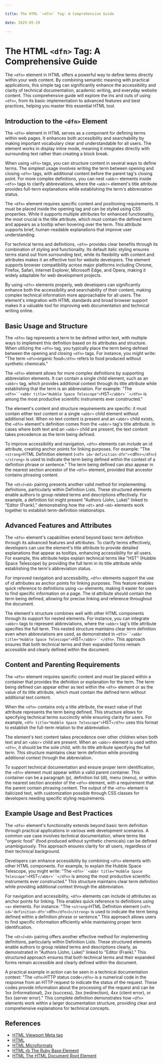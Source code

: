 ```yaml
---

title: The HTML `<dfn>` Tag: A Comprehensive Guide

date: 2025-05-29

---
```



# The HTML `<dfn>` Tag: A Comprehensive Guide

The `<dfn>` element in HTML offers a powerful way to define terms directly within your web content. By combining semantic meaning with practical applications, this simple tag can significantly enhance the accessibility and clarity of technical documentation, academic writing, and everyday website content. This comprehensive guide will explore the ins and outs of using `<dfn>`, from its basic implementation to advanced features and best practices, helping you master this essential HTML tool.


## Introduction to the `<dfn>` Element

The `<dfn>` element in HTML serves as a component for defining terms within web pages. It enhances both accessibility and searchability by making important vocabulary clear and understandable for all users. The element works in display inline mode, meaning it integrates directly with surrounding text rather than creating a block break.

When using `<dfn>` tags, you can structure content in several ways to define terms. The simplest usage involves writing the term between opening and closing `<dfn>` tags, with additional content before the parent tag's closing point. For more complex definitions, you can nest `<abbr>` elements inside `<dfn>` tags to clarify abbreviations, where the `<abbr>` element's title attribute provides full-term explanations while establishing the term's abbreviation status.

The `<dfn>` element requires specific content and positioning requirements. It must be placed inside the opening tag and can be styled using CSS properties. While it supports multiple attributes for enhanced functionality, the most crucial is the title attribute, which must contain the defined term and appears as a tooltip when hovering over the term. This attribute supports brief, human-readable explanations that improve user understanding.

For technical terms and definitions, `<dfn>` provides clear benefits through its combination of styling and functionality. Its default italic styling ensures terms stand out from surrounding text, while its flexibility with content and attributes makes it an effective tool for website developers. The element supports browser compatibility across major platforms including Chrome, Firefox, Safari, Internet Explorer, Microsoft Edge, and Opera, making it widely adaptable for web development projects.

By using `<dfn>` elements properly, web developers can significantly enhance both the accessibility and searchability of their content, making complex technical information more approachable for all users. The element's integration with HTML standards and broad browser support makes it a valuable tool for improving web documentation and technical writing online.


## Basic Usage and Structure

The `<dfn>` tag represents a term to be defined within text, with multiple ways to implement this definition based on its attributes and structure. When utilizing the `<dfn>` tag, you typically place the term being defined between the opening and closing `<dfn>` tags. For instance, you might write: "The term `<dfn>`organic food`</dfn>` refers to food produced without synthetic chemicals."

The `<dfn>` element allows for more complex definitions by supporting abbreviation elements. It can contain a single child element, such as an `<abbr>` tag, which provides additional context through its title attribute while establishing that the term is an abbreviation. For example: "The `<dfn>``<abbr title="Hubble Space Telescope">`HST`</abbr>``</dfn>` is among the most productive scientific instruments ever constructed."

The element's content and structure requirements are specific: it must contain either text content or a single `<abbr>` child element without additional text. When no text content is present and an `<abbr>` child exists, the `<dfn>` element's definition comes from the `<abbr>` tag's title attribute. In cases where both text and an `<abbr>` child are present, the text content takes precedence as the term being defined.

To improve accessibility and navigation, `<dfn>` elements can include an id attribute, creating anchor points for linking purposes. For example: "The `<strong>`HTML Definition element (`<dfn id='definition-dfn">`&lt;dfn&gt;`</dfn>`)`</strong>` is used to indicate the term being defined within the context of a definition phrase or sentence." The term being defined can also appear in the nearest section ancestor of the `<dfn>` element, provided that ancestor contains phrasing content.

The `<dt>`/`<dd>` pairing presents another valid method for implementing definitions, particularly within Definition Lists. These structured elements enable authors to group related terms and descriptions effectively. For example, a definition list might present "Authors (John, Luke)" linked to "Editor (Frank)," demonstrating how the `<dt>` and `<dd>` elements work together to establish term-definition relationships.


## Advanced Features and Attributes

The `<dfn>` element's capabilities extend beyond basic term definition through its advanced features and attributes. To clarify terms effectively, developers can use the element's title attribute to provide detailed explanations that appear as tooltips, enhancing accessibility for all users. For example, this attribute helps explain technical terms like "HST" (Hubble Space Telescope) by providing the full term in its title attribute while establishing the term's abbreviation status.

For improved navigation and accessibility, `<dfn>` elements support the use of id attributes as anchor points for linking purposes. This feature enables quick reference to definitions using `<a>` elements, making it easier for users to find specific information on a page. The id attribute should contain the term being defined, allowing for precise linking and reference throughout the document.

The element's structure combines well with other HTML components through its support for nested elements. For instance, you can integrate `<abbr>` tags to represent abbreviations, where the `<abbr>` tag's title attribute specifies the full term. This nested structure maintains clear term definition even when abbreviations are used, as demonstrated in `<dfn>``<abbr title="Hubble Space Telescope">`HST`</abbr>``</dfn>`. This approach ensures that both technical terms and their expanded forms remain accessible and clearly defined within the document.


## Content and Parenting Requirements

The `<dfn>` element requires specific content and must be placed within a container that provides the definition or explanation for the term. The term being defined can appear either as text within the `<dfn>` element or as the value of its title attribute, which must contain the defined term without additional text content.

When the `<dfn>` contains only a title attribute, the exact value of that attribute represents the term being defined. This structure allows for specifying technical terms succinctly while ensuring clarity for users. For example, `<dfn title="Hubble Space Telescope">`HST`</dfn>` uses this format to establish the full-term relation to the abbreviation.

The element's text content takes precedence over other children when both text and an `<abbr>` child are present. When an `<abbr>` element is used within `<dfn>`, it should be the sole child, with its title attribute specifying the full term. This structure maintains clear term definition while providing additional context through the abbreviation.

To support technical documentation and ensure proper term identification, the `<dfn>` element must appear within a valid parent container. This container can be a paragraph (p), definition list (dl), menu (menu), or within the nearest section ancestor of the `<dfn>` element, with a requirement that the parent contain phrasing content. The output of the `<dfn>` element is italicized text, with customization possible through CSS classes for developers needing specific styling requirements.


## Example Usage and Best Practices

The `<dfn>` element's functionality extends beyond basic term definition through practical applications in various web development scenarios. A common use case involves technical documentation, where terms like "organic food" (food produced without synthetic chemicals) can be defined unambiguously. This approach ensures clarity for all users, regardless of their technical background.

Developers can enhance accessibility by combining `<dfn>` elements with other HTML components. For example, to explain the Hubble Space Telescope, you might write: "The `<dfn>``<abbr title="Hubble Space Telescope">`HST`</abbr>``</dfn>` is among the most productive scientific instruments ever constructed." This structure maintains clear term definition while providing additional context through the abbreviation.

For navigation and accessibility, `<dfn>` elements can include id attributes as anchor points for linking. This enables quick reference to definitions using `<a>` elements. For instance: "The `<strong>`HTML Definition element (`<dfn id='definition-dfn'>`dfn`</dfn>`)`</strong>` is used to indicate the term being defined within a definition phrase or sentence." This approach allows users to find specific information efficiently while maintaining proper term identification.

The `<dt>`/`<dd>` pairing offers another effective method for implementing definitions, particularly within Definition Lists. These structured elements enable authors to group related terms and descriptions clearly, as demonstrated in "Authors (John, Luke)" linked to "Editor (Frank)." This structured approach ensures that both technical terms and their expanded forms remain accessible and clearly defined within the document.

A practical example in action can be seen in a technical documentation context: "The `<dfn>`HTTP status code`</dfn>` is a numerical code in the response from an HTTP request to indicate the status of the request. These codes provide information about the processing of the request and can be 1xx (informational), 2xx (success), 3xx (redirection), 4xx (client error), or 5xx (server error)." This complete definition demonstrates how `<dfn>` elements work within a larger documentation structure, providing clear and comprehensive explanations for technical concepts.

## References

- [HTML Viewport Meta tag](https://github.com/serpuniversity/learn/blob/main/html/HTML%20Viewport%20Meta%20tag.md)
- [HTML](https://github.com/serpuniversity/learn/blob/main/html/HTML.md)
- [HTML Microformats](https://github.com/serpuniversity/learn/blob/main/html/HTML%20Microformats.md)
- [HTML rb The Ruby Base Element](https://github.com/serpuniversity/learn/blob/main/html/HTML%20rb%20The%20Ruby%20Base%20Element.md)
- [HTML The HTML Document Root Element](https://github.com/serpuniversity/learn/blob/main/html/HTML%20The%20HTML%20Document%20Root%20Element.md)